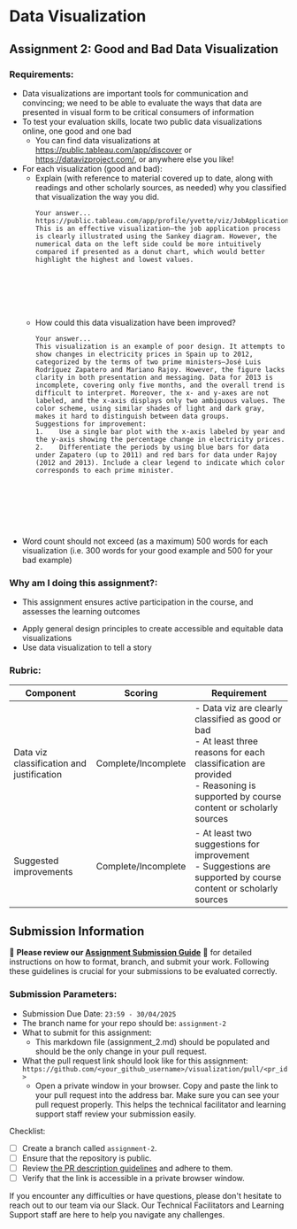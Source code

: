 # Data Visualization

## Assignment 2: Good and Bad Data Visualization

### Requirements:

- Data visualizations are important tools for communication and convincing; we need to be able to evaluate the ways that data are presented in visual form to be critical consumers of information 
- To test your evaluation skills, locate two public data visualizations online, one good and one bad  
    - You can find data visualizations at https://public.tableau.com/app/discover or https://datavizproject.com/, or anywhere else you like! 
- For each visualization (good and bad):  
    - Explain (with reference to material covered up to date, along with readings and other scholarly sources, as needed) why you classified that visualization the way you did.
      ```
      Your answer... https://public.tableau.com/app/profile/yvette/viz/JobApplicationProcess_15520359515640/JobApplicationFlow
      This is an effective visualization—the job application process is clearly illustrated using the Sankey diagram. However, the numerical data on the left side could be more intuitively compared if presented as a donut chart, which would better highlight the highest and lowest values.







      ```
    - How could this data visualization have been improved?  
      ```
      Your answer...
      This visualization is an example of poor design. It attempts to show changes in electricity prices in Spain up to 2012, categorized by the terms of two prime ministers—José Luis Rodríguez Zapatero and Mariano Rajoy. However, the figure lacks clarity in both presentation and messaging. Data for 2013 is incomplete, covering only five months, and the overall trend is difficult to interpret. Moreover, the x- and y-axes are not labeled, and the x-axis displays only two ambiguous values. The color scheme, using similar shades of light and dark gray, makes it hard to distinguish between data groups.
      Suggestions for improvement:
      1.	Use a single bar plot with the x-axis labeled by year and the y-axis showing the percentage change in electricity prices.
      2.	Differentiate the periods by using blue bars for data under Zapatero (up to 2011) and red bars for data under Rajoy (2012 and 2013). Include a clear legend to indicate which color corresponds to each prime minister.
      






      
      ```
- Word count should not exceed (as a maximum) 500 words for each visualization (i.e. 
300 words for your good example and 500 for your bad example)

### Why am I doing this assignment?:

- This assignment ensures active participation in the course, and assesses the learning outcomes
* Apply general design principles to create accessible and equitable data visualizations
* Use data visualization to tell a story

### Rubric:

| Component               | Scoring   | Requirement                                                 |
|-------------------------|-----------|-------------------------------------------------------------|
| Data viz classification and justification | Complete/Incomplete | - Data viz are clearly classified as good or bad<br />- At least three reasons for each classification are provided<br />- Reasoning is supported by course content or scholarly sources |
| Suggested improvements  | Complete/Incomplete | - At least two suggestions for improvement<br />- Suggestions are supported by course content or scholarly sources |

## Submission Information

🚨 **Please review our [Assignment Submission Guide](https://github.com/UofT-DSI/onboarding/blob/main/onboarding_documents/submissions.md)** 🚨 for detailed instructions on how to format, branch, and submit your work. Following these guidelines is crucial for your submissions to be evaluated correctly.

### Submission Parameters:
* Submission Due Date: `23:59 - 30/04/2025`
* The branch name for your repo should be: `assignment-2`
* What to submit for this assignment:
    * This markdown file (assignment_2.md) should be populated and should be the only change in your pull request.
* What the pull request link should look like for this assignment: `https://github.com/<your_github_username>/visualization/pull/<pr_id>`
    * Open a private window in your browser. Copy and paste the link to your pull request into the address bar. Make sure you can see your pull request properly. This helps the technical facilitator and learning support staff review your submission easily.

Checklist:
- [ ] Create a branch called `assignment-2`.
- [ ] Ensure that the repository is public.
- [ ] Review [the PR description guidelines](https://github.com/UofT-DSI/onboarding/blob/main/onboarding_documents/submissions.md#guidelines-for-pull-request-descriptions) and adhere to them.
- [ ] Verify that the link is accessible in a private browser window.

If you encounter any difficulties or have questions, please don't hesitate to reach out to our team via our Slack. Our Technical Facilitators and Learning Support staff are here to help you navigate any challenges.
